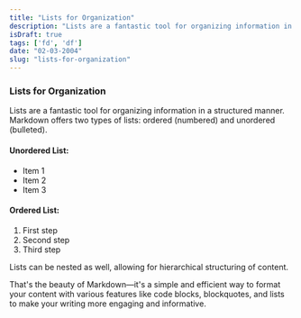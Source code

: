 ```yaml
---
title: "Lists for Organization"
description: "Lists are a fantastic tool for organizing information in a structured manner."
isDraft: true
tags: ['fd', 'df']
date: "02-03-2004"
slug: "lists-for-organization"
---
```


### Lists for Organization

Lists are a fantastic tool for organizing information in a structured manner. Markdown offers two types of lists: ordered (numbered) and unordered (bulleted).

#### Unordered List:

- Item 1
- Item 2
- Item 3

#### Ordered List:


1. First step
2. Second step
3. Third step


Lists can be nested as well, allowing for hierarchical structuring of content.

That's the beauty of Markdown—it's a simple and efficient way to format your content with various features like code blocks, blockquotes, and lists to make your writing more engaging and informative.
